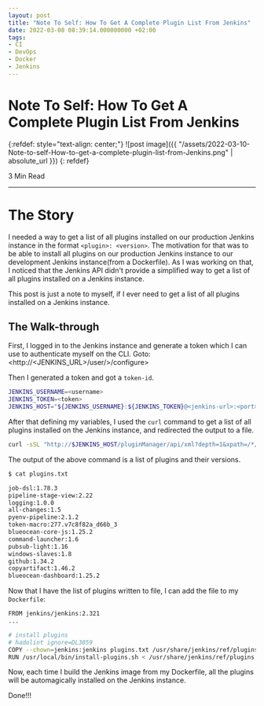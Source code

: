 ```yaml
---
layout: post
title: "Note To Self: How To Get A Complete Plugin List From Jenkins"
date: 2022-03-08 08:39:14.000000000 +02:00
tags:
- CI
- DevOps
- Docker
- Jenkins
---
```

# Note To Self: How To Get A Complete Plugin List From Jenkins

{:refdef: style="text-align: center;"}
![post image]({{ "/assets/2022-03-10-Note-to-self-How-to-get-a-complete-plugin-list-from-Jenkins.png" | absolute_url }})
{: refdef}

3 Min Read

---

# The Story

I needed a way to get a list of all plugins installed on our production Jenkins instance in the format `<plugin>: <version>`. The motivation for that was to be able to install all plugins on our production Jenkins instance to our development Jenkins instance(from a Dockerfile). As I was working on that, I noticed that the Jenkins API didn't provide a simplified way to get a list of all plugins installed on a Jenkins instance.

This post is just a note to myself, if I ever need to get a list of all plugins installed on a Jenkins instance.

## The Walk-through

First, I logged in to the Jenkins instance and generate a token which I can use to authenticate myself on the CLI.
Goto: <http://<JENKINS_URL>/user/><USERNAME>/configure>

Then I generated a token and got a `token-id`.

```bash
JENKINS_USERNAME=<username>
JENKINS_TOKEN=<token>
JENKINS_HOST="${JENKINS_USERNAME}:${JENKINS_TOKEN}@<jenkins-url>:<port>"
```

After that defining my variables, I used the `curl` command to get a list of all plugins installed on the Jenkins instance, and redirected the output to a file.

```bash
curl -sSL "http://$JENKINS_HOST/pluginManager/api/xml?depth=1&xpath=/*/*/shortName|/*/*/version&wrapper=plugins" | perl -pe 's/.*?<shortName>([\w-]+).*?<version>([^<]+)()(<\/\w+>)+/\1 \2\n/g' | sed 's/ /:/' > plugins.txt
```

The output of the above command is a list of plugins and their versions.

```bash
$ cat plugins.txt

job-dsl:1.78.3
pipeline-stage-view:2.22
logging:1.0.0
all-changes:1.5
pyenv-pipeline:2.1.2
token-macro:277.v7c8f82a_d66b_3
blueocean-core-js:1.25.2
command-launcher:1.6
pubsub-light:1.16
windows-slaves:1.8
github:1.34.2
copyartifact:1.46.2
blueocean-dashboard:1.25.2
```

Now that I have the list of plugins written to file, I can add the file to my `Dockerfile`:

```bash
FROM jenkins/jenkins:2.321
...

# install plugins
# hadolint ignore=DL3059
COPY --chown=jenkins:jenkins plugins.txt /usr/share/jenkins/ref/plugins.txt
RUN /usr/local/bin/install-plugins.sh < /usr/share/jenkins/ref/plugins.txt
```

Now, each time I build the Jenkins image from my Dockerfile, all the plugins will be automagically installed on the Jenkins instance.

Done!!!

